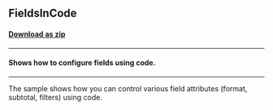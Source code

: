 ## FieldsInCode
#### [Download as zip](https://minhaskamal.github.io/DownGit/#/home?url=https://github.com/GrapeCity/ComponentOne-WinForms-Samples/tree/master/NetFramework\FlexPivot\CS\FieldsInCode)
____
#### Shows how to configure fields using code.
____
The sample shows how you can control various field attributes (format, subtotal, filters) using code. 